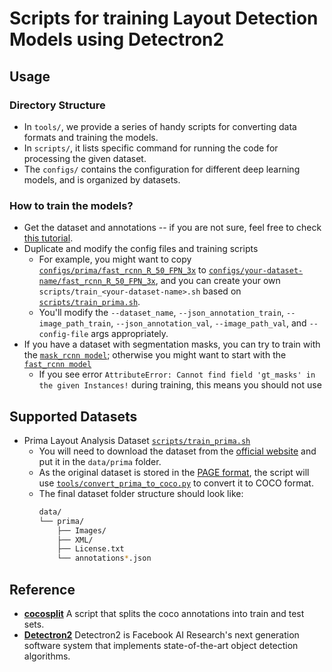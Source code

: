 # Scripts for training Layout Detection Models using Detectron2

## Usage

### Directory Structure

- In `tools/`, we provide a series of handy scripts for converting data formats and training the models.
- In `scripts/`, it lists specific command for running the code for processing the given dataset. 
- The `configs/` contains the configuration for different deep learning models, and is organized by datasets.

### How to train the models? 

- Get the dataset and annotations -- if you are not sure, feel free to check [this tutorial](https://github.com/Layout-Parser/layout-parser/tree/main/examples/Customizing%20Layout%20Models%20with%20Label%20Studio%20Annotation). 
- Duplicate and modify the config files and training scripts
    - For example, you might want to copy [`configs/prima/fast_rcnn_R_50_FPN_3x`](configs/prima/fast_rcnn_R_50_FPN_3x.yaml) to [`configs/your-dataset-name/fast_rcnn_R_50_FPN_3x`](configs/prima/fast_rcnn_R_50_FPN_3x.yaml), and you can create your own `scripts/train_<your-dataset-name>.sh` based on [`scripts/train_prima.sh`](scripts/train_prima.sh).
    - You'll modify the `--dataset_name`, `--json_annotation_train`, `--image_path_train`, `--json_annotation_val`, `--image_path_val`, and `--config-file` args appropriately. 
- If you have a dataset with segmentation masks, you can try to train with the [`mask_rcnn model`](configs/prima/mask_rcnn_R_50_FPN_3x.yaml); otherwise you might want to start with the [`fast_rcnn model`](configs/prima/fast_rcnn_R_50_FPN_3x.yaml)
    - If you see error `AttributeError: Cannot find field 'gt_masks' in the given Instances!` during training, this means you should not use 

## Supported Datasets

- Prima Layout Analysis Dataset [`scripts/train_prima.sh`](https://github.com/Layout-Parser/layout-model-training/blob/master/scripts/train_prima.sh)
    - You will need to download the dataset from the [official website](https://www.primaresearch.org/dataset/) and put it in the `data/prima` folder. 
    - As the original dataset is stored in the [PAGE format](https://www.primaresearch.org/tools/PAGEViewer), the script will use [`tools/convert_prima_to_coco.py`](https://github.com/Layout-Parser/layout-model-training/blob/master/tools/convert_prima_to_coco.py) to convert it to COCO format. 
    - The final dataset folder structure should look like:
        ```bash
        data/
        └── prima/
            ├── Images/
            ├── XML/
            ├── License.txt
            └── annotations*.json
        ```

## Reference 

- **[cocosplit](https://github.com/akarazniewicz/cocosplit)**  A script that splits the coco annotations into train and test sets.
- **[Detectron2](https://github.com/facebookresearch/detectron2)** Detectron2 is Facebook AI Research's next generation software system that implements state-of-the-art object detection algorithms. 